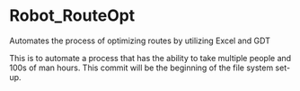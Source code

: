 # Robot_RouteOpt
Automates the process of optimizing routes by utilizing Excel and GDT

This is to automate a process that has the ability to take multiple people and 100s of man hours. This commit will be the beginning of the file system set-up.
